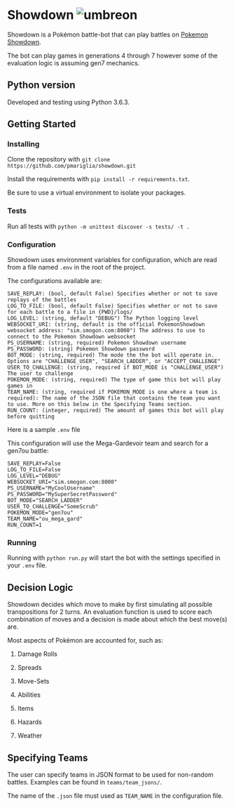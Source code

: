 # Showdown  ![umbreon](https://play.pokemonshowdown.com/sprites/xyani/umbreon.gif)
Showdown is a Pokémon battle-bot that can play battles on [Pokemon Showdown](https://pokemonshowdown.com/).

The bot can play games in generations 4 through 7 however some of the evaluation logic is assuming gen7 mechanics.

## Python version
Developed and testing using Python 3.6.3.

## Getting Started

### Installing
Clone the repository with `git clone https://github.com/pmariglia/showdown.git`

Install the requirements with `pip install -r requirements.txt`.

Be sure to use a virtual environment to isolate your packages.

### Tests
Run all tests with `python -m unittest discover -s tests/ -t .`

### Configuration
Showdown uses environment variables for configuration, which are read from a file named `.env` in the root of the project.

The configurations available are:
```
SAVE_REPLAY: (bool, default False) Specifies whether or not to save replays of the battles
LOG_TO_FILE: (bool, default False) Specifies whether or not to save for each battle to a file in {PWD}/logs/
LOG_LEVEL: (string, default "DEBUG") The Python logging level 
WEBSOCKET_URI: (string, default is the official PokemonShowdown websocket address: "sim.smogon.com:8000") The address to use to connect to the Pokemon Showdown websocket 
PS_USERNAME: (string, required) Pokemon Showdown username
PS_PASSWORD: (string) Pokemon Showdown password
BOT_MODE: (string, required) The mode the the bot will operate in. Options are "CHALLENGE_USER", "SEARCH_LADDER", or "ACCEPT_CHALLENGE"
USER_TO_CHALLENGE: (string, required if BOT_MODE is "CHALLENGE_USER") The user to challenge
POKEMON_MODE: (string, required) The type of game this bot will play games in
TEAM_NAME: (string, required if POKEMON_MODE is one where a team is required): The name of the JSON file that contains the team you want to use. More on this below in the Specifying Teams section.
RUN_COUNT: (integer, required) The amount of games this bot will play before quitting
```

Here is a sample `.env` file

This configuration will use the Mega-Gardevoir team and search for a gen7ou battle:
```
SAVE_REPLAY=False
LOG_TO_FILE=False
LOG_LEVEL="DEBUG"
WEBSOCKET_URI="sim.smogon.com:8000"
PS_USERNAME="MyCoolUsername"
PS_PASSWORD="MySuperSecretPassword"
BOT_MODE="SEARCH_LADDER"
USER_TO_CHALLENGE="SomeScrub"
POKEMON_MODE="gen7ou"
TEAM_NAME="ou_mega_gard"
RUN_COUNT=1
```


### Running
Running with `python run.py` will start the bot with the settings specified in your `.env` file.


## Decision Logic

Showdown decides which move to make by first simulating all possible transpositions for 2 turns.
An evaluation function is used to score each combination of moves and a decision is made about which the best move(s) are.

Most aspects of Pokémon are accounted for, such as:

1. Damage Rolls

2. Spreads

3. Move-Sets

4. Abilities

5. Items

6. Hazards

7. Weather

## Specifying Teams
The user can specify teams in JSON format to be used for non-random battles. Examples can be found in `teams/team_jsons/`.

The name of the `.json` file must used as `TEAM_NAME` in the configuration file.
